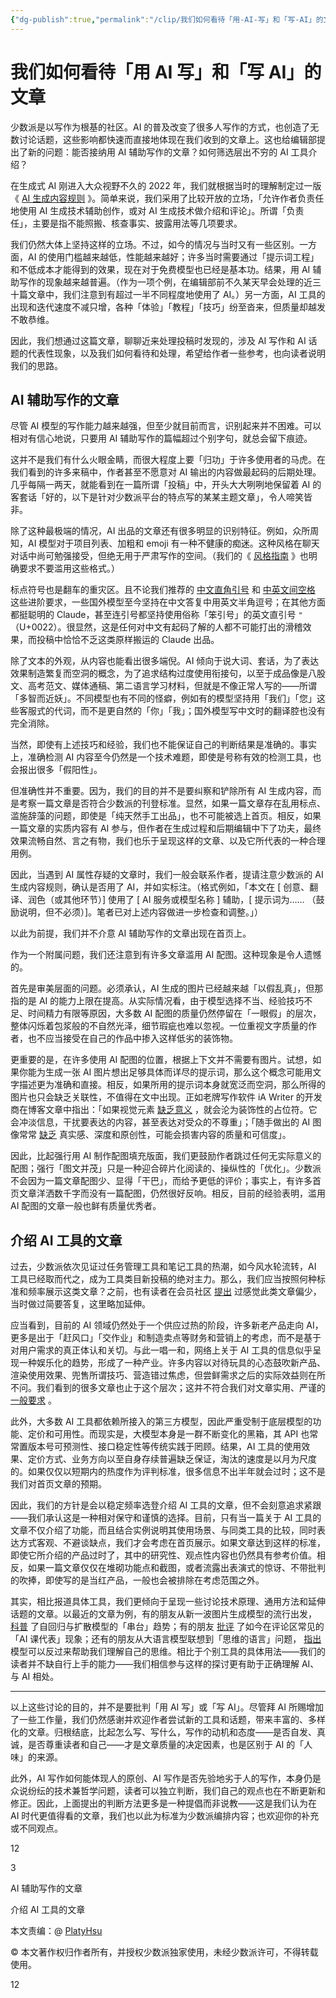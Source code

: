 ```yaml
---
{"dg-publish":true,"permalink":"/clip/我们如何看待「用-AI-写」和「写-AI」的文章/","title":"我们如何看待「用 AI 写」和「写 AI」的文章 - 少数派","created":"2025-06-16T14:31:17.218+08:00"}
---
```


# 我们如何看待「用 AI 写」和「写 AI」的文章 

少数派是以写作为根基的社区。AI 的普及改变了很多人写作的方式，也创造了无数讨论话题，这些影响都快速而直接地体现在我们收到的文章上。这也给编辑部提出了新的问题：能否接纳用 AI 辅助写作的文章？如何筛选层出不穷的 AI 工具介绍？

在生成式 AI 刚进入大众视野不久的 2022 年，我们就根据当时的理解制定过一版《 [AI 生成内容规则](https://manual.sspai.com/rules/special/#AIGC) 》。简单来说，我们采用了比较开放的立场，「允许作者负责任地使用 AI 生成技术辅助创作，或对 AI 生成技术做介绍和评论」。所谓「负责任」，主要是指不能照搬、核查事实、披露用法等几项要求。

我们仍然大体上坚持这样的立场。不过，如今的情况与当时又有一些区别。一方面，AI 的使用门槛越来越低，性能越来越好；许多当时需要通过「提示词工程」和不低成本才能得到的效果，现在对于免费模型也已经是基本功。结果，用 AI 辅助写作的现象越来越普遍。（作为一项个例，在编辑部前不久某天早会处理的近三十篇文章中，我们注意到有超过一半不同程度地使用了 AI。）另一方面，AI 工具的出现和迭代速度不减只增，各种「体验」「教程」「技巧」纷至沓来，但质量却越发不敢恭维。

因此，我们想通过这篇文章，聊聊近来处理投稿时发现的，涉及 AI 写作和 AI 话题的代表性现象，以及我们如何看待和处理，希望给作者一些参考，也向读者说明我们的思路。

## AI 辅助写作的文章

尽管 AI 模型的写作能力越来越强，但至少就目前而言，识别起来并不困难。可以相对有信心地说，只要用 AI 辅助写作的篇幅超过个别字句，就总会留下痕迹。

这并不是我们有什么火眼金睛，而很大程度上要「归功」于许多使用者的马虎。在我们看到的许多来稿中，作者甚至不愿意对 AI 输出的内容做最起码的后期处理。几乎每隔一两天，就能看到在一篇所谓「投稿」中，开头大大咧咧地保留着 AI 的客套话「好的，以下是针对少数派平台的特点写的某某主题文章」，令人啼笑皆非。

除了这种最极端的情况，AI 出品的文章还有很多明显的识别特征。例如，众所周知，AI 模型对于项目列表、加粗和 emoji 有一种不健康的痴迷。这种风格在聊天对话中尚可勉强接受，但绝无用于严肃写作的空间。（我们的《 [风格指南](https://manual.sspai.com/rules/style/) 》也明确要求不要滥用这些格式。）

标点符号也是翻车的重灾区。且不论我们推荐的 [中文直角引号](https://manual.sspai.com/rules/style/#_7) 和 [中英文间空格](https://manual.sspai.com/rules/style/#pangu) 这些进阶要求，一些国外模型至今坚持在中文答复中用英文半角逗号；在其他方面都挺聪明的 Claude，甚至连引号都坚持使用俗称「笨引号」的英文直引号 `"` （U+0022）。很显然，这是任何对中文有起码了解的人都不可能打出的滑稽效果，而投稿中恰恰不乏这类原样搬运的 Claude 出品。

除了文本的外观，从内容也能看出很多端倪。AI 倾向于说大词、套话，为了表达效果制造繁复而空洞的概念，为了追求结构过度使用衔接句，以至于成品像是八股文、高考范文、媒体通稿、第二语言学习材料，但就是不像正常人写的——所谓「多智而近妖」。不同模型也有不同的怪癖，例如有的模型坚持用「我们」「您」这些客服式的代词，而不是更自然的「你」「我」；国外模型写中文时的翻译腔也没有完全消除。

当然，即使有上述技巧和经验，我们也不能保证自己的判断结果是准确的。事实上，准确检测 AI 内容至今仍然是一个技术难题，即使是号称有效的检测工具，也会报出很多「假阳性」。

但准确性并不重要。因为，我们的目的并不是要纠察和铲除所有 AI 生成内容，而是考察一篇文章是否符合少数派的刊登标准。显然，如果一篇文章存在乱用标点、滥施辞藻的问题，即使是「纯天然手工出品」，也不可能被选上首页。相反，如果一篇文章的实质内容有 AI 参与，但作者在生成过程和后期编辑中下了功夫，最终效果流畅自然、言之有物，我们也乐于呈现这样的文章、以及它所代表的一种合理用例。

因此，当遇到 AI 属性存疑的文章时，我们一般会联系作者，提请注意少数派的 AI 生成内容规则，确认是否用了 AI，并如实标注。（格式例如，「本文在 \[ 创意、翻译、润色（或其他环节）\] 使用了 \[ AI 服务或模型名称 \] 辅助，\[ 提示词为…… （鼓励说明，但不必须）\]。笔者已对上述内容做进一步检查和调整。」）

以此为前提，我们并不介意 AI 辅助写作的文章出现在首页上。

作为一个附属问题，我们还注意到有许多文章滥用 AI 配图。这种现象是令人遗憾的。

首先是审美层面的问题。必须承认，AI 生成的图片已经越来越「以假乱真」，但那指的是 AI 的能力上限在提高。从实际情况看，由于模型选择不当、经验技巧不足、时间精力有限等原因，大多数 AI 配图的质量仍然停留在「一眼假」的层次，整体闪烁着包浆般的不自然光泽，细节瑕疵也难以忽视。一位重视文字质量的作者，也不应当接受在自己的作品中掺入这样低劣的装饰物。

更重要的是，在许多使用 AI 配图的位置，根据上下文并不需要有图片。试想，如果你能为生成一张 AI 图片想出足够具体而详尽的提示词，那么这个概念可能用文字描述更为准确和直接。相反，如果所用的提示词本身就宽泛而空洞，那么所得的图片也只会缺乏关联性，不值得在文中出现。正如老牌写作软件 iA Writer 的开发商在博客文章中指出：「如果视觉元素 [缺乏意义](https://sspai.com/link?target=https%3A%2F%2Fia.net%2Ftopics%2Fa-good-image-tells-a-good-story) ，就会沦为装饰性的占位符。它会冲淡信息，干扰要表达的内容，甚至表达对受众的不尊重」；「随手做出的 AI 图像常常 [缺乏](https://sspai.com/link?target=https%3A%2F%2Fia.net%2Ftopics%2Fai-art-is-the-new-stock-image) 真实感、深度和原创性，可能会损害内容的质量和可信度」。

因此，比起强行用 AI 制作配图填充版面，我们更鼓励作者跳过任何无实际意义的配图；强行「图文并茂」只是一种迎合碎片化阅读的、操纵性的「优化」。少数派不会因为一篇文章配图少、显得「干巴」，而给予更低的评价；事实上，有许多首页文章洋洒数千字而没有一篇配图，仍然很好反响。相反，目前的经验表明，滥用 AI 配图的文章一般也鲜有质量优秀者。

## 介绍 AI 工具的文章

过去，少数派依次见证过任务管理工具和笔记工具的热潮，如今风水轮流转，AI 工具已经取而代之，成为工具类目新投稿的绝对主力。那么，我们应当按照何种标准和频率展示这类文章？之前，也有读者在会员社区 [提出](https://sspai.com/t/9a966fnu4yce) 过感觉此类文章偏少，当时做过简要答复，这里略加延伸。

应当看到，目前的 AI 领域仍然处于一个供应过热的阶段，许多新老产品走向 AI，更多是出于「赶风口」「交作业」和制造卖点等财务和营销上的考虑，而不是基于对用户需求的真正体认和关切。与此一唱一和，网络上关于 AI 工具的信息似乎呈现一种娱乐化的趋势，形成了一种产业。许多内容以对待玩具的心态鼓吹新产品、渲染使用效果、兜售所谓技巧、营造错过焦虑，但尝鲜需求之后的实际效益则在所不问。我们看到的很多文章也止于这个层次；这并不符合我们对文章实用、严谨的 [一般要求](https://manual.sspai.com/rules/review) 。

此外，大多数 AI 工具都依赖所接入的第三方模型，因此严重受制于底层模型的功能、定价和可用性。而现实是，大模型本身是一群不断变化的黑箱，其 API 也常常置版本号可预测性、接口稳定性等传统实践于罔顾。结果，AI 工具的使用效果、定价方式、业务方向以至自身存续普遍缺乏保证，淘汰的速度是以月为尺度的。如果仅仅以短期内的热度作为评判标准，很多信息不出半年就会过时；这不是我们对首页文章的预期。

因此，我们的方针是会以稳定频率选登介绍 AI 工具的文章，但不会刻意追求紧跟——我们承认这是一种相对保守和谨慎的选择。目前，只有当一篇关于 AI 工具的文章不仅介绍了功能，而且结合实例说明其使用场景、与同类工具的比较，同时表达方式客观、不避谈缺点，我们才会考虑在首页展示。如果文章达到这样的标准，即使它所介绍的产品过时了，其中的研究性、观点性内容也仍然具有参考价值。相反，如果一篇文章仅仅在堆砌功能点和截图，或者流露出表演式的惊讶、不带批判的吹捧，即使写的是当红产品，一般也会被排除在考虑范围之外。

其实，相比报道具体工具，我们更倾向于呈现一些讨论技术原理、通用方法和延伸话题的文章。以最近的文章为例，有的朋友从新一波图片生成模型的流行出发， [科普](https://sspai.com/post/98207) 了自回归与扩散模型的「串台」趋势；有的朋友 [批评](https://sspai.com/post/98699) 了如今在评论区常见的「AI 课代表」现象；还有的朋友从大语言模型联想到「思维的语言」问题， [指出](https://sspai.com/post/99441) 模型可以反过来帮助我们理解自己的思维。相比于个别工具的具体用法——我们的读者并不缺自行上手的能力——我们相信参与这样的探讨更有助于正确理解 AI、与 AI 相处。

---

以上这些讨论的目的，并不是要批判「用 AI 写」或「写 AI」。尽管拜 AI 所赐增加了一些工作量，我们仍然感谢并欢迎作者尝试新的工具和话题，带来丰富的、多样化的文章。归根结底，比起怎么写、写什么，写作的动机和态度——是否自发、真诚，是否尊重读者和自己——才是文章质量的决定因素，也是区别于 AI 的「人味」的来源。

此外，AI 写作如何能体现人的原创、AI 写作是否先验地劣于人的写作，本身仍是众说纷纭的技术兼哲学问题，读者可以独立判断，我们自己的观点也在不断更新和修正。因此，上面提出的判断方法更多是一种提倡而非说教——这是我们认为在 AI 时代更值得看的文章，我们也以此为标准为少数派编排内容；也欢迎你的补充或不同观点。

12

3

AI 辅助写作的文章

介绍 AI 工具的文章

本文责编：@ [PlatyHsu](https://sspai.com/u/platyhsu)

© 本文著作权归作者所有，并授权少数派独家使用，未经少数派许可，不得转载使用。

12